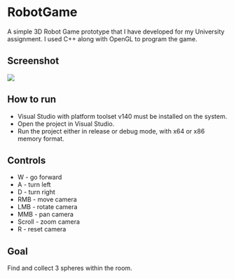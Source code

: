 # RobotGame

A simple 3D Robot Game prototype that I have developed for my University assignment.
I used C++ along with OpenGL to program the game.

<h2>Screenshot</h2>
<img src="https://github.com/marcin388/RobotGame/blob/master/screen.png">

<h2>How to run</h2>
<ul>
  <li>Visual Studio with platform toolset v140 must be installed on the system.</li>
  <li>Open the project in Visual Studio.</li>
  <li>Run the project either in release or debug mode, with x64 or x86 memory format.</li>
</ul>

<h2>Controls</h2>
<ul>
  <li>W - go forward</li>
  <li>A - turn left</li>
  <li>D - turn right</li>
  <li>RMB - move camera</li>
  <li>LMB - rotate camera</li>
  <li>MMB - pan camera</li>
  <li>Scroll - zoom camera</li>
  <li>R - reset camera</li>
</ul>

<h2>Goal</h2>
Find and collect 3 spheres within the room.
